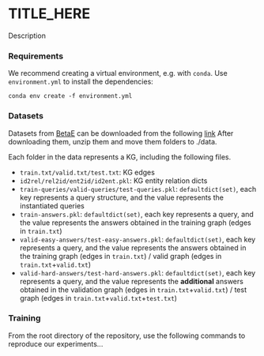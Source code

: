 # TITLE_HERE

Description

### Requirements

We recommend creating a virtual environment, e.g. with `conda`. Use `environment.yml` to install the dependencies:

```
conda env create -f environment.yml
```

### Datasets

Datasets from [BetaE](https://github.com/snap-stanford/KGReasoning) can be downloaded from the following [link](http://snap.stanford.edu/betae/KG_data.zip) After downloading them, unzip them and move them folders to ./data.

Each folder in the data represents a KG, including the following files.
- `train.txt/valid.txt/test.txt`: KG edges
- `id2rel/rel2id/ent2id/id2ent.pkl`: KG entity relation dicts
- `train-queries/valid-queries/test-queries.pkl`: `defaultdict(set)`, each key represents a query structure, and the value represents the instantiated queries
- `train-answers.pkl`: `defaultdict(set)`, each key represents a query, and the value represents the answers obtained in the training graph (edges in `train.txt`)
- `valid-easy-answers/test-easy-answers.pkl`: `defaultdict(set)`, each key represents a query, and the value represents the answers obtained in the training graph (edges in `train.txt`) / valid graph (edges in `train.txt`+`valid.txt`)
- `valid-hard-answers/test-hard-answers.pkl`: `defaultdict(set)`, each key represents a query, and the value represents the **additional** answers obtained in the validation graph (edges in `train.txt`+`valid.txt`) / test graph (edges in `train.txt`+`valid.txt`+`test.txt`)

### Training

From the root directory of the repository, use the following commands to reproduce our experiments...